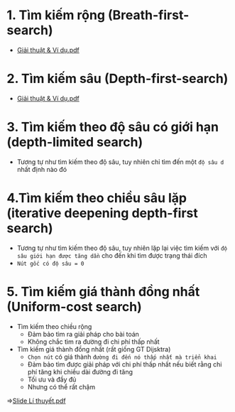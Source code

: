 # 1. Tìm kiếm rộng (Breath-first-search)
* [Giải thuật & Ví dụ.pdf](https://github.com/BuiTranNgocLy/Nhap-mon-TTNT_CT190_CTU/files/7489751/BFS.pdf)
# 2. Tìm kiếm sâu (Depth-first-search)
* [Giải thuật & Ví dụ.pdf](https://github.com/BuiTranNgocLy/Nhap-mon-TTNT_CT190_CTU/files/7489752/Tim.ki.m.sau-DFS.pdf)
# 3. Tìm kiếm theo độ sâu có giới hạn (depth-limited search)
* Tương tự như tìm kiếm theo độ sâu, tuy nhiên chỉ tìm đến một `độ sâu d` nhất định nào đó
# 4.Tìm kiếm theo chiều sâu lặp (iterative deepening depth-first search)
* Tương tự như tìm kiếm theo độ sâu, tuy nhiên lặp lại việc tìm kiếm với `độ sâu giới hạn được tăng dần` cho đến khi tìm được trạng thái đích
* `Nút gốc có độ sâu = 0`
# 5. Tìm kiếm giá thành đồng nhất (Uniform-cost search)
* Tìm kiếm theo chiều rộng
  * Đảm bảo tìm ra giải pháp cho bài toán
  * Không chắc tìm ra đường đi chi phí thấp nhất
* Tìm kiếm giá thành đồng nhất (rất giống GT Dijsktra)
  * `Chọn nút` có giá thành `đường đi đến nó thấp nhất mà triển khai`
  * Đảm bảo tìm được giải pháp với chi phí thấp nhất nếu biết rằng chi phí tăng khi chiều dài đường đi tăng
  * Tối ưu và đầy đủ
  * Nhưng có thể rất chậm
 
 =>[Slide Lí thuyết.pdf](https://github.com/BuiTranNgocLy/Nhap-mon-TTNT_CT190_CTU/files/7496908/Chuong2_Search_NMTTNT_2021_08_p1-trang-9-12-da.g.p-da.nen.pdf)




